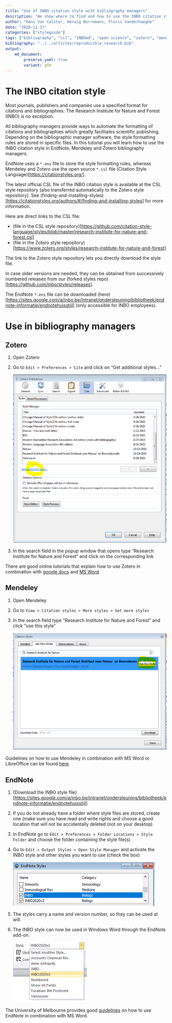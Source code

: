 ```yaml
---
title: "Use of INBO citation style with bibliography managers"
description: "We show where to find and how to use the INBO citation style in bibliography managers"
author: "Hans Van Calster, Herwig Borremans, Floris Vanderhaeghe"
date: "2020-11-17"
categories: ["styleguide"]
tags: ["bibliography", "csl", "INBOmd", "open science", "zotero", "mendeley", "endnote"]
bibliography: "../../articles/reproducible_research.bib"
output: 
    md_document:
        preserve_yaml: true
        variant: gfm
---
```


# The INBO citation style

Most journals, publishers and companies use a specified format for
citations and bibliographies. The Research Institute for Nature and
Forest (INBO) is no exception.

All bibliography managers provide ways to automate the formatting of
citations and bibliographies which greatly facilitates scientific
publishing. Depending on the bibliographic manager software, the style
formatting rules are stored in specific files. In this tutorial you will
learn how to use the INBO citation style in EndNote, Mendeley and Zotero
bibliography managers.

EndNote uses a `*.ens` file to store the style formatting rules, whereas
Mendeley and Zotero use the open source `*.csl` file (Citation Style
Language)\[<https://citationstyles.org/>\].

The latest official CSL file of the INBO citation style is available at
the CSL style repository (also transferred automatically to the Zotero
style repository). See
(finding-and-installing-styles)\[<https://citationstyles.org/authors/#/finding-and-installing-styles>\]
for more information.

Here are direct links to the CSL file:

  - (file in the CSL style
    repository)\[<https://github.com/citation-style-language/styles/blob/master/research-institute-for-nature-and-forest.csl>\]
  - (file in the Zotero style
    repository)\[<https://www.zotero.org/styles/research-institute-for-nature-and-forest>\]

The link to the Zotero style repository lets you directly download the
style file.

In case older versions are needed, they can be obtained from
successively numbered releases from our (forked styles
repo)\[<https://github.com/inbo/styles/releases>\].

The EndNote `*.ens` file can be downloaded
(here)\[<https://sites.google.com/a/inbo.be/intranet/ondersteuning/bibliotheek/endnote-informatie/endnotehuisstijl>\]
(only accessible for INBO employees).

# Use in bibliography managers

## Zotero

1.  Open Zotero

2.  Go to `Edit > Preferences > Cite` and click on “Get additional
    styles…”
    
    ![](zotero_styles.png)

3.  In the search field in the popup window that opens type “Research
    Institute for Nature and Forest” and click on the corresponding link

There are good online tutorials that explain how to use Zotero in
combination with [google
docs](https://www.zotero.org/support/google_docs) and [MS
Word](https://www.zotero.org/support/word_processor_plugin_usage).

## Mendeley

1.  Open Mendeley

2.  Go to `View > Citation styles > More styles > Get more styles`

3.  In the search field type “Research Institute for Nature and Forest”
    and click “use this style”
    
    ![](mendeley_styles.png)

Guidelines on how to use Mendeley in combination with MS Word or
LibreOffice can be found
[here](https://www.mendeley.com/guides/using-citation-editor).

## EndNote

1.  (Download the INBO style
    file)\[<https://sites.google.com/a/inbo.be/intranet/ondersteuning/bibliotheek/endnote-informatie/endnotehuisstijl>\]

2.  If you do not already have a folder where style files are stored,
    create one (make sure you have read and write rights and choose a
    good location that will not be accidentally deleted (not on your
    desktop)

3.  In EndNote go to `Edit > Preferences > Folder Locations > Style
    Folder` and choose the folder containing the style file(s)

4.  Go to `Edit > Output Styles > Open Style Manager` and activate the
    INBO style and other styles you want to use (check the box)
    
    ![](endnote_styles.png)

5.  The styles carry a name and version number, so they can be used at
    will.

6.  The INBO style can now be used in Windows Word through the EndNote
    add-on.
    
    ![](endnote_word.png)

The University of Melbourne provides good
[guidelines](https://unimelb.libguides.com/c.php?g=403235&p=2744645) on
how to use EndNote in combination with MS Word.
